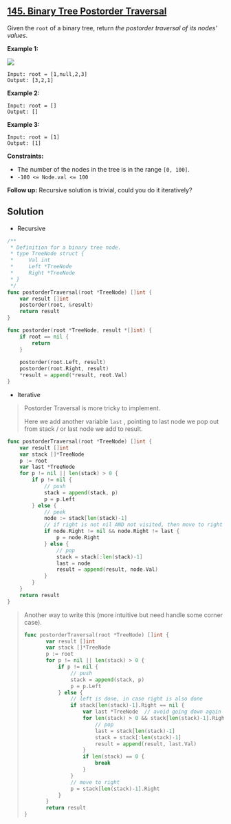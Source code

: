 ## [145. Binary Tree Postorder Traversal](https://leetcode.com/problems/binary-tree-postorder-traversal/)


Given the `root` of a binary tree, return _the postorder traversal of its nodes' values_.

**Example 1:**

![](https://assets.leetcode.com/uploads/2020/08/28/pre1.jpg)

```
Input: root = [1,null,2,3]
Output: [3,2,1]
```

**Example 2:**

```
Input: root = []
Output: []
```

**Example 3:**

```
Input: root = [1]
Output: [1]
```

**Constraints:**

*   The number of the nodes in the tree is in the range `[0, 100]`.
*   `-100 <= Node.val <= 100`

**Follow up:** Recursive solution is trivial, could you do it iteratively?



## Solution

- Recursive

```go
/**
 * Definition for a binary tree node.
 * type TreeNode struct {
 *     Val int
 *     Left *TreeNode
 *     Right *TreeNode
 * }
 */
func postorderTraversal(root *TreeNode) []int {
    var result []int
    postorder(root, &result)
    return result
}

func postorder(root *TreeNode, result *[]int) {
    if root == nil {
        return
    }
    
    postorder(root.Left, result)
    postorder(root.Right, result)
    *result = append(*result, root.Val)
}
```

- Iterative

> Postorder Traversal is more tricky to implement.
>
> Here we add another variable `last` , pointing to last node we pop out from stack / or last node we add to result.

```go
func postorderTraversal(root *TreeNode) []int {
    var result []int
    var stack []*TreeNode
    p := root
    var last *TreeNode
    for p != nil || len(stack) > 0 {
        if p != nil {
            // push
            stack = append(stack, p)
            p = p.Left
        } else {
            // peek
            node := stack[len(stack)-1]
            // if right is not nil AND not visited, then move to right
            if node.Right != nil && node.Right != last {
                p = node.Right
            } else {
                // pop
                stack = stack[:len(stack)-1]
                last = node
                result = append(result, node.Val)
            }
        }
    }
    return result
}
```

> Another way to write this (more intuitive but need handle some corner case).
>
> ```go
> func postorderTraversal(root *TreeNode) []int {
>        var result []int
>        var stack []*TreeNode
>        p := root 
>        for p != nil || len(stack) > 0 {
>            if p != nil {
>                // push
>                stack = append(stack, p)
>                p = p.Left
>            } else {
>                // left is done, in case right is also done
>                if stack[len(stack)-1].Right == nil {
>                    var last *TreeNode  // avoid going down again
>                    for len(stack) > 0 && stack[len(stack)-1].Right == last {
>                        // pop
>                        last = stack[len(stack)-1]
>                        stack = stack[:len(stack)-1]
>                        result = append(result, last.Val)
>                    }
>                    if len(stack) == 0 {
>                        break
>                    }
>                }
>                // move to right
>                p = stack[len(stack)-1].Right
>            }
>        }
>        return result
> }
> ```